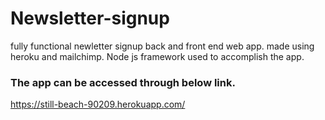 # Newsletter-signup
fully functional newletter signup back and front end web app. made using heroku and mailchimp. Node js framework used to accomplish the app.

### The app can be accessed through below link.
https://still-beach-90209.herokuapp.com/
